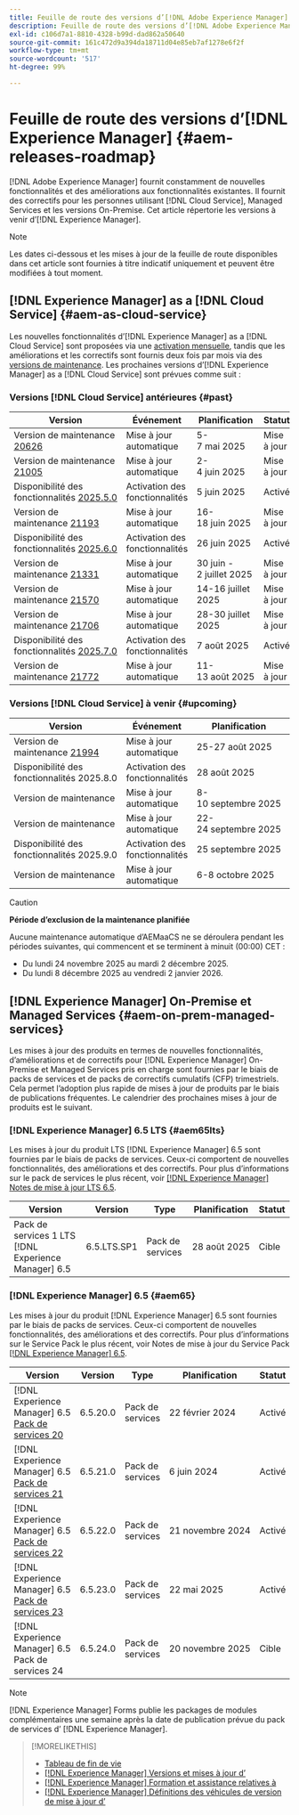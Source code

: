 ```yaml
---
title: Feuille de route des versions d’[!DNL Adobe Experience Manager]
description: Feuille de route des versions d’[!DNL Adobe Experience Manager]
exl-id: c106d7a1-8810-4328-b99d-dad862a50640
source-git-commit: 161c472d9a394da18711d04e85eb7af1278e6f2f
workflow-type: tm+mt
source-wordcount: '517'
ht-degree: 99%

---
```



# Feuille de route des versions d’[!DNL Experience Manager] {#aem-releases-roadmap}

[!DNL Adobe Experience Manager] fournit constamment de nouvelles fonctionnalités et des améliorations aux fonctionnalités existantes. Il fournit des correctifs pour les personnes utilisant [!DNL Cloud Service], Managed Services et les versions On-Premise. Cet article répertorie les versions à venir d’[!DNL Experience Manager].

>[!NOTE]
>
>Les dates ci-dessous et les mises à jour de la feuille de route disponibles dans cet article sont fournies à titre indicatif uniquement et peuvent être modifiées à tout moment.

## [!DNL Experience Manager] as a [!DNL Cloud Service] {#aem-as-cloud-service}

Les nouvelles fonctionnalités d’[!DNL Experience Manager] as a [!DNL Cloud Service] sont proposées via une [activation mensuelle](https://experienceleague.adobe.com/fr/docs/experience-manager-cloud-service/content/release-notes/release-notes/release-notes-current), tandis que les améliorations et les correctifs sont fournis deux fois par mois via des [versions de maintenance](https://experienceleague.adobe.com/fr/docs/experience-manager-cloud-service/content/release-notes/maintenance/latest).
Les prochaines versions d’[!DNL Experience Manager] as a [!DNL Cloud Service] sont prévues comme suit :

### Versions [!DNL Cloud Service] antérieures {#past}

| Version | Événement | Planification | Statut |
|---|---|---|---|
| Version de maintenance [20626](https://experienceleague.adobe.com/fr/docs/experience-manager-cloud-service/content/release-notes/maintenance/2025/2025-5-0#20626) | Mise à jour automatique | 5-7 mai 2025 | Mise à jour |
| Version de maintenance [21005](https://experienceleague.adobe.com/fr/docs/experience-manager-cloud-service/content/release-notes/maintenance/2025/2025-5-0#21005) | Mise à jour automatique | 2-4 juin 2025 | Mise à jour |
| Disponibilité des fonctionnalités [2025.5.0](https://experienceleague.adobe.com/fr/docs/experience-manager-cloud-service/content/release-notes/release-notes/2025/release-notes-2025-5-0) | Activation des fonctionnalités | 5 juin 2025 | Activé |
| Version de maintenance [21193](https://experienceleague.adobe.com/fr/docs/experience-manager-cloud-service/content/release-notes/maintenance/2025/2025-6-0) | Mise à jour automatique | 16-18 juin 2025 | Mise à jour |
| Disponibilité des fonctionnalités [2025.6.0](https://experienceleague.adobe.com/fr/docs/experience-manager-cloud-service/content/release-notes/release-notes/2025/release-notes-2025-6-0) | Activation des fonctionnalités | 26 juin 2025 | Activé |
| Version de maintenance [21331](https://experienceleague.adobe.com/fr/docs/experience-manager-cloud-service/content/release-notes/maintenance/2025/2025-7-0#21331) | Mise à jour automatique | 30 juin - 2 juillet 2025 | Mise à jour |
| Version de maintenance [21570](https://experienceleague.adobe.com/fr/docs/experience-manager-cloud-service/content/release-notes/maintenance/2025/2025-7-0#21570) | Mise à jour automatique | 14-16 juillet 2025 | Mise à jour |
| Version de maintenance [21706](https://experienceleague.adobe.com/fr/docs/experience-manager-cloud-service/content/release-notes/maintenance/2025/2025-7-0#21706) | Mise à jour automatique | 28-30 juillet 2025 | Mise à jour |
| Disponibilité des fonctionnalités [2025.7.0](https://experienceleague.adobe.com/fr/docs/experience-manager-cloud-service/content/release-notes/release-notes/release-notes-current) | Activation des fonctionnalités | 7 août 2025 | Activé |
| Version de maintenance [21772](https://experienceleague.adobe.com/fr/docs/experience-manager-cloud-service/content/release-notes/maintenance/2025/2025-8-0#21772) | Mise à jour automatique | 11-13 août 2025 | Mise à jour |

### Versions [!DNL Cloud Service] à venir {#upcoming}

| Version | Événement | Planification | Statut |
|---|---|---|---|
| Version de maintenance [21994](https://experienceleague.adobe.com/fr/docs/experience-manager-cloud-service/content/release-notes/maintenance/latest) | Mise à jour automatique | 25-27 août 2025 | Cible |
| Disponibilité des fonctionnalités 2025.8.0 | Activation des fonctionnalités | 28 août 2025 | Cible |
| Version de maintenance | Mise à jour automatique | 8-10 septembre 2025 | Cible |
| Version de maintenance | Mise à jour automatique | 22-24 septembre 2025 | Cible |
| Disponibilité des fonctionnalités 2025.9.0 | Activation des fonctionnalités | 25 septembre 2025 | Cible |
| Version de maintenance | Mise à jour automatique | 6-8 octobre 2025 | Cible |

>[!CAUTION]
>
>**Période d’exclusion de la maintenance planifiée**
>
> Aucune maintenance automatique d’AEMaaCS ne se déroulera pendant les périodes suivantes, qui commencent et se terminent à minuit (00:00) CET :
>
>* Du lundi 24 novembre 2025 au mardi 2 décembre 2025.
>* Du lundi 8 décembre 2025 au vendredi 2 janvier 2026.

## [!DNL Experience Manager] On-Premise et Managed Services {#aem-on-prem-managed-services}

Les mises à jour des produits en termes de nouvelles fonctionnalités, d’améliorations et de correctifs pour [!DNL Experience Manager] On-Premise et Managed Services pris en charge sont fournies par le biais de packs de services et de packs de correctifs cumulatifs (CFP) trimestriels. Cela permet l’adoption plus rapide de mises à jour de produits par le biais de publications fréquentes. Le calendrier des prochaines mises à jour de produits est le suivant.

### [!DNL Experience Manager] 6.5 LTS {#aem65lts}

Les mises à jour du produit LTS [!DNL Experience Manager] 6.5 sont fournies par le biais de packs de services. Ceux-ci comportent de nouvelles fonctionnalités, des améliorations et des correctifs. Pour plus d’informations sur le pack de services le plus récent, voir [[!DNL Experience Manager] Notes de mise à jour LTS 6.5](https://experienceleague.adobe.com/fr/docs/experience-manager-65-lts/content/release-notes/release-notes).

| Version | Version | Type | Planification | Statut |
|---|---|---|---|---|
| Pack de services 1 LTS [!DNL Experience Manager] 6.5 | 6.5.LTS.SP1 | Pack de services | 28 août 2025 | Cible |

### [!DNL Experience Manager] 6.5 {#aem65}

Les mises à jour du produit [!DNL Experience Manager] 6.5 sont fournies par le biais de packs de services. Ceux-ci comportent de nouvelles fonctionnalités, des améliorations et des correctifs. Pour plus d’informations sur le Service Pack le plus récent, voir Notes de mise à jour du Service Pack [[!DNL Experience Manager] 6.5](https://experienceleague.adobe.com/fr/docs/experience-manager-65/content/release-notes/release-notes).

| Version | Version | Type | Planification | Statut |
|---|---|---|---|---|
| [!DNL Experience Manager] 6.5 [Pack de services 20](https://experienceleague.adobe.com/fr/docs/experience-manager-65/content/release-notes/service-pack/6-5-20) | 6.5.20.0 | Pack de services | 22 février 2024 | Activé |
| [!DNL Experience Manager] 6.5 [Pack de services 21](https://experienceleague.adobe.com/fr/docs/experience-manager-65/content/release-notes/service-pack/6-5-21) | 6.5.21.0 | Pack de services | 6 juin 2024 | Activé |
| [!DNL Experience Manager] 6.5 [Pack de services 22](https://experienceleague.adobe.com/fr/docs/experience-manager-65/content/release-notes/service-pack/6-5-22) | 6.5.22.0 | Pack de services | 21 novembre 2024 | Activé |
| [!DNL Experience Manager] 6.5 [Pack de services 23](https://experienceleague.adobe.com/fr/docs/experience-manager-65/content/release-notes/release-notes) | 6.5.23.0 | Pack de services | 22 mai 2025 | Activé |
| [!DNL Experience Manager] 6.5 Pack de services 24 | 6.5.24.0 | Pack de services | 20 novembre 2025 | Cible |

>[!NOTE]
>
>[!DNL Experience Manager] Forms publie les packages de modules complémentaires une semaine après la date de publication prévue du pack de services d’ [!DNL Experience Manager].

>[!MORELIKETHIS]
>
>* [Tableau de fin de vie](https://helpx.adobe.com/fr/support/programs/eol-matrix.html)
>* [[!DNL Experience Manager] Versions et mises à jour d’](https://experienceleague.adobe.com/fr/docs/experience-manager-release-information/aem-release-updates/aem-releases-updates)
>* [[!DNL Experience Manager] Formation et assistance relatives à](https://experienceleague.adobe.com/fr/docs/experience-manager-cloud-service)
>* [[!DNL Experience Manager] Définitions des véhicules de version de mise à jour d’](/help/using/update-release-vehicle-definitions.md)
